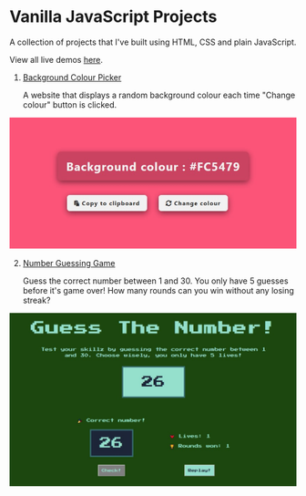 # Vanilla JavaScript Projects

A collection of projects that I've built using HTML, CSS and plain JavaScript.

View all live demos [here](https://vanillajs-only.netlify.app/).

1. [Background Colour Picker](https://vanilla-javascript-projects.netlify.app/01-background-colour-picker/)

   A website that displays a random background colour each time "Change colour" button is clicked.

![Background Colour Picker](00-assets/images/projects/markdown/01-background-colour-picker.jpg)

2. [Number Guessing Game](https://vanillajs-only.netlify.app/02-number-guessing-game/)

   Guess the correct number between 1 and 30. You only have 5 guesses before it's game over! How many rounds can you win without any losing streak?

![Number Guessing Game](00-assets/images/projects/markdown/02-number-guessing-game.jpg)
